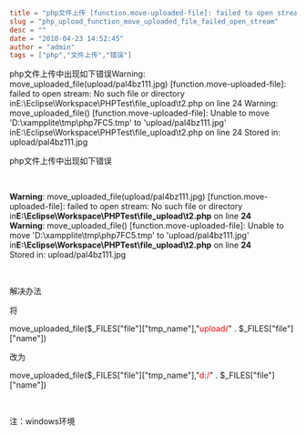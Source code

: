 ```toml
title = "php文件上传 [function.move-uploaded-file]: failed to open stream 错误解决办法"
slug = "php_upload_function_move_uploaded_file_failed_open_stream"
desc = ""
date = "2010-04-23 14:52:45"
author = "admin"
tags = ["php","文件上传","错误"]
```

php文件上传中出现如下错误Warning: move_uploaded_file(upload/pal4bz111.jpg) [function.move-uploaded-file]: failed to open stream: No such file or directory inE:\Eclipse\Workspace\PHPTest\file_upload\t2.php on line 24 Warning: move_uploaded_file() [function.move-uploaded-file]: Unable to move 'D:\xampplite\tmp\php7FC5.tmp' to 'upload/pal4bz111.jpg' inE:\Eclipse\Workspace\PHPTest\file_upload\t2.php on line 24 Stored in: upload/pal4bz111.jpg


<!--more-->

<p>php文件上传中出现如下错误 </p>  <p>&#160;</p>  <p><b>Warning</b>: move_uploaded_file(upload/pal4bz111.jpg) [function.move-uploaded-file]: failed to open stream: No such file or directory in<b>E:\Eclipse\Workspace\PHPTest\file_upload\t2.php</b> on line <b>24</b>     <br /><b>Warning</b>: move_uploaded_file() [function.move-uploaded-file]: Unable to move 'D:\xampplite\tmp\php7FC5.tmp' to 'upload/pal4bz111.jpg' in<b>E:\Eclipse\Workspace\PHPTest\file_upload\t2.php</b> on line <b>24</b>     <br />Stored in: upload/pal4bz111.jpg</p>  <p>&#160;</p>  <p>解决办法</p>  <p>将</p>  <p>move_uploaded_file($_FILES[&quot;file&quot;][&quot;tmp_name&quot;],&quot;<font color="#ff0000">upload/</font>&quot; . $_FILES[&quot;file&quot;][&quot;name&quot;])</p>  <p>改为</p>  <p>move_uploaded_file($_FILES[&quot;file&quot;][&quot;tmp_name&quot;],&quot;<font color="#ff0000">d:/</font>&quot; . $_FILES[&quot;file&quot;][&quot;name&quot;])</p>  <p>&#160;</p>  <p>注：windows环境</p>
